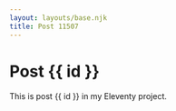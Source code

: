```yaml
---
layout: layouts/base.njk
title: Post 11507
---
```


# Post {{ id }}

This is post {{ id }} in my Eleventy project.
